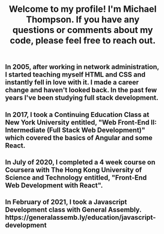
<body>
<header>
<h1>Welcome to my profile! I'm Michael Thompson. If you have any questions or comments about my code, please feel free to reach out.</h1>
</header>
<section>
<h2>In 2005, after working in network administration, I started teaching myself HTML and CSS and instantly fell in love with it. I made a career change and haven't looked back. In the past few years I've been studying full stack development.<br/>
</h2>
</section>
<section>
<h2>In 2017, I took a Continuing Education Class at New York University entitled, "Web Front-End II: Intermediate (Full Stack Web Development)" which covered the basics of Angular and some React.<br/>
</h2>
<h2>In July of 2020, I completed a 4 week course on Coursera with The Hong Kong University of Science and Technology entitled, "Front-End Web Development with React".<br/></h2>
<h2>In February of 2021, I took a Javascript Development class with General Assembly.<br/>
https://generalassemb.ly/education/javascript-development 
</h2>
</section>
</body>
